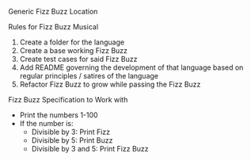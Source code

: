 Generic Fizz Buzz Location

Rules for Fizz Buzz Musical

  1) Create a folder for the language
  2) Create a base working Fizz Buzz
  3) Create test cases for said Fizz Buzz
  4) Add README governing the development of that language based on regular principles / satires of the language
  5) Refactor Fizz Buzz to grow while passing the Fizz Buzz


Fizz Buzz Specification to Work with

 * Print the numbers 1-100
 * If the number is:
   * Divisible by 3: Print Fizz
   * Divisible by 5: Print Buzz
   * Divisible by 3 and 5: Print Fizz Buzz
  